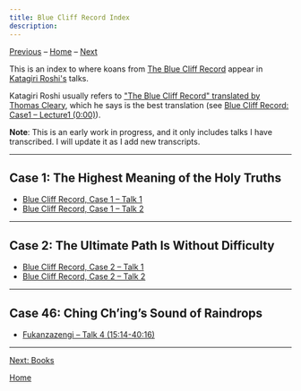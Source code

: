 ```yaml
---
title: Blue Cliff Record Index
description:
---
```


[Previous](dogen) – 
[Home](index#BCR) – 
[Next](books)

This is an index to where koans from [The Blue Cliff Record](glossary#blue-cliff-record) appear in [Katagiri Roshi's](glossary#katagiri) talks. 

Katagiri Roshi usually refers to ["The Blue Cliff Record" translated by Thomas Cleary](books#BCR), which he says is the best translation (see [Blue Cliff Record: Case1 – Lecture1 (0:00)](1979-11-17-Blue-Cliff-Record-Case-1-Talk-1#000)).

**Note**: This is an early work in progress, and it only includes talks I have transcribed. I will update it as I add new transcripts.

---
<a name="case-1"></a>
## Case 1: The Highest Meaning of the Holy Truths

- [Blue Cliff Record, Case 1 – Talk 1](1979-11-17-Blue-Cliff-Record-Case-1-Talk-1)
- [Blue Cliff Record, Case 1 – Talk 2](1979-11-18-Blue-Cliff-Record-Case-1-Talk-2)

---
<a name="case-2"></a>
## Case 2: The Ultimate Path Is Without Difficulty

- [Blue Cliff Record, Case 2 – Talk 1](1980-01-19-Blue-Cliff-Record-Case-2-Talk-1)
- [Blue Cliff Record, Case 2 – Talk 2](1979-11-18-Blue-Cliff-Record-Case-1-Talk-2)

---
<a name="case-46"></a>
## Case 46: Ching Ch’ing’s Sound of Raindrops

- [Fukanzazengi – Talk 4 (15:14-40:16)](1979-06-12-Fukanzazengi-Talk-4#1514)

---
[Next: Books](books)

[Home](index#BCR)
